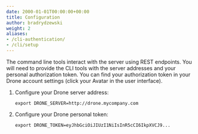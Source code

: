 ```yaml
---
date: 2000-01-01T00:00:00+00:00
title: Configuration
author: bradrydzewski
weight: 2
aliases:
- /cli-authentication/
- /cli/setup
---
```


The command line tools interact with the server using REST endpoints. You will need to provide the CLI tools with the server addresses and your personal authorization token. You can find your authorization token in your Drone account settings (click your Avatar in the user interface).

1. Configure your Drone server address:
   ```
   export DRONE_SERVER=http://drone.mycompany.com
   ```

2. Configure your Drone personal token:
   ```
   export DRONE_TOKEN=eyJhbGciOiJIUzI1NiIsInR5cCI6IkpXVCJ9...
   ```